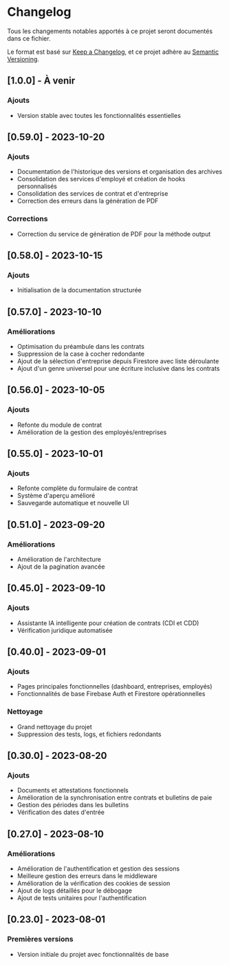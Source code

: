 # Changelog

Tous les changements notables apportés à ce projet seront documentés dans ce fichier.

Le format est basé sur [Keep a Changelog](https://keepachangelog.com/fr/1.1.0/),
et ce projet adhère au [Semantic Versioning](https://semver.org/spec/v2.0.0.html).

## [1.0.0] - À venir
### Ajouts
- Version stable avec toutes les fonctionnalités essentielles

## [0.59.0] - 2023-10-20
### Ajouts
- Documentation de l'historique des versions et organisation des archives
- Consolidation des services d'employé et création de hooks personnalisés
- Consolidation des services de contrat et d'entreprise
- Correction des erreurs dans la génération de PDF

### Corrections
- Correction du service de génération de PDF pour la méthode output

## [0.58.0] - 2023-10-15
### Ajouts
- Initialisation de la documentation structurée

## [0.57.0] - 2023-10-10
### Améliorations
- Optimisation du préambule dans les contrats
- Suppression de la case à cocher redondante
- Ajout de la sélection d'entreprise depuis Firestore avec liste déroulante
- Ajout d'un genre universel pour une écriture inclusive dans les contrats

## [0.56.0] - 2023-10-05
### Ajouts
- Refonte du module de contrat 
- Amélioration de la gestion des employés/entreprises

## [0.55.0] - 2023-10-01
### Ajouts
- Refonte complète du formulaire de contrat
- Système d'aperçu amélioré
- Sauvegarde automatique et nouvelle UI

## [0.51.0] - 2023-09-20
### Améliorations
- Amélioration de l'architecture
- Ajout de la pagination avancée

## [0.45.0] - 2023-09-10
### Ajouts
- Assistante IA intelligente pour création de contrats (CDI et CDD)
- Vérification juridique automatisée

## [0.40.0] - 2023-09-01
### Ajouts
- Pages principales fonctionnelles (dashboard, entreprises, employés)
- Fonctionnalités de base Firebase Auth et Firestore opérationnelles

### Nettoyage
- Grand nettoyage du projet
- Suppression des tests, logs, et fichiers redondants

## [0.30.0] - 2023-08-20
### Ajouts
- Documents et attestations fonctionnels
- Amélioration de la synchronisation entre contrats et bulletins de paie
- Gestion des périodes dans les bulletins
- Vérification des dates d'entrée

## [0.27.0] - 2023-08-10
### Améliorations
- Amélioration de l'authentification et gestion des sessions
- Meilleure gestion des erreurs dans le middleware
- Amélioration de la vérification des cookies de session
- Ajout de logs détaillés pour le débogage
- Ajout de tests unitaires pour l'authentification

## [0.23.0] - 2023-08-01
### Premières versions
- Version initiale du projet avec fonctionnalités de base 